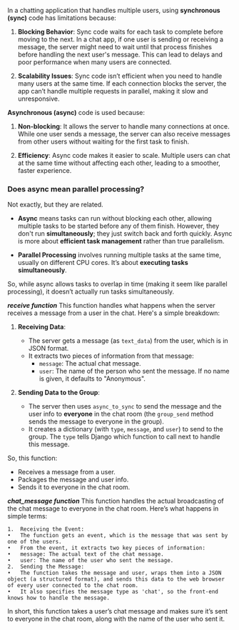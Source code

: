 In a chatting application that handles multiple users, using **synchronous (sync)** code has limitations because:

1. **Blocking Behavior**: Sync code waits for each task to complete before moving to the next. In a chat app, if one user is sending or receiving a message, the server might need to wait until that process finishes before handling the next user's message. This can lead to delays and poor performance when many users are connected.
  
2. **Scalability Issues**: Sync code isn’t efficient when you need to handle many users at the same time. If each connection blocks the server, the app can’t handle multiple requests in parallel, making it slow and unresponsive.

**Asynchronous (async)** code is used because:

1. **Non-blocking**: It allows the server to handle many connections at once. While one user sends a message, the server can also receive messages from other users without waiting for the first task to finish.
  
2. **Efficiency**: Async code makes it easier to scale. Multiple users can chat at the same time without affecting each other, leading to a smoother, faster experience.

### Does async mean parallel processing?
Not exactly, but they are related.

- **Async** means tasks can run without blocking each other, allowing multiple tasks to be started before any of them finish. However, they don't run **simultaneously**; they just switch back and forth quickly. Async is more about **efficient task management** rather than true parallelism.
  
- **Parallel Processing** involves running multiple tasks at the same time, usually on different CPU cores. It’s about **executing tasks simultaneously**.

So, while async allows tasks to overlap in time (making it seem like parallel processing), it doesn’t actually run tasks simultaneously.



***receive function***
This function handles what happens when the server receives a message from a user in the chat. Here's a simple breakdown:

1. **Receiving Data**: 
   - The server gets a message (as `text_data`) from the user, which is in JSON format.
   - It extracts two pieces of information from that message:
     - `message`: The actual chat message.
     - `user`: The name of the person who sent the message. If no name is given, it defaults to "Anonymous".

2. **Sending Data to the Group**:
   - The server then uses `async_to_sync` to send the message and the user info to **everyone** in the chat room (the `group_send` method sends the message to everyone in the group).
   - It creates a dictionary (with `type`, `message`, and `user`) to send to the group. The `type` tells Django which function to call next to handle this message.

So, this function:
- Receives a message from a user.
- Packages the message and user info.
- Sends it to everyone in the chat room.


***chat_message function***
This function handles the actual broadcasting of the chat message to everyone in the chat room. Here’s what happens in simple terms:

	1.	Receiving the Event:
	•	The function gets an event, which is the message that was sent by one of the users.
	•	From the event, it extracts two key pieces of information:
	•	message: The actual text of the chat message.
	•	user: The name of the user who sent the message.
	2.	Sending the Message:
	•	The function takes the message and user, wraps them into a JSON object (a structured format), and sends this data to the web browser of every user connected to the chat room.
	•	It also specifies the message type as 'chat', so the front-end knows how to handle the message.

In short, this function takes a user’s chat message and makes sure it’s sent to everyone in the chat room, along with the name of the user who sent it.